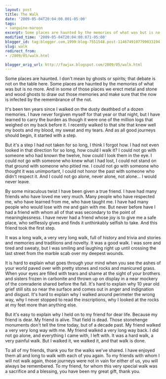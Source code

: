 ```yaml
---
layout: post
title: The Walk
date: '2009-05-04T20:04:00.001-05:00'
tags:
- sanguine-maroon
excerpt: Some places are haunted by the memories of what was but is no more.
modified_time: '2009-05-04T20:04:00.871-05:00'
blogger_id: tag:blogger.com,1999:blog-7551548.post-1146749107799033194
slug: walk
redirect_from: 
- /2009/05/walk.html

blogger_orig_url: http://fuwjax.blogspot.com/2009/05/walk.html
---
```


Some places are haunted. I don't mean by ghosts or spirits; that debate is not on the table here. Some places are haunted by the memories of what was but is no more. And in some of those places we erect metal and stone and wood ghosts to draw out those memories and make sure that the now is infected by the remembrance of the not.

It's been ten years since I walked on the dusty deathbed of a dozen memories. I have never forgiven myself for that year or that night, but I have learned to carry the burden as though it were one of the million logs that weighed on my back before it. I recently walked to that site that knew well my boots and my blood, my sweat and my tears. And as all good journeys should begin, it started with a step.

But it's a step I had not taken for so long, I think I forgot how. I had not even looked in that direction for so long, how could I walk it? I could not go with someone who had known the twelve, how could I look them in the eye. I could not go with someone who knew what I had lost, I could not stand on that ground with someone who pitied me. I could not go with someone who thought it was unimportant, I could not honor the past with someone who didn't respect it. And I could not go alone, never alone, not alone... I would never leave. 

By some miraculous twist I have been given a true friend. I have had many friends who have loved me very much. Many people who have respected me, who have learned from me, who have taught me. I have had many people who would lose with me and gain with me. But never before have I had a friend with whom all of that was secondary to the point of meaninglessness. I have never had a friend whose joy is to give me a safe place, who selflessly gives and finds it unthinkably selfish to take. And this friend took the first step.

It was a long walk, a very very long walk, full of history and trivia and stories and memories and traditions and novelty. It was a good walk. I was sore and tired and sweaty, but I was smiling and laughing right up until crossing the last street from the marble scab over my deepest wounds.

It is hard to explain what goes through your mind when you see the ashes of your world paved over with pretty stones and rocks and manicured grass. When your eyes are filled with tears and shame at the sight of your brothers and sisters frozen in carbonite and thrown up on display in a near mockery of the comraderie shared before the fall.  It's hard to explain why 10 year old grief still sits so near the surface and comes out in anger and indignation and disgust. It's hard to explain why I walked around perimeter the wrong way, why I never stopped to read the inscriptions, why I looked at the rocks at my feet more than anything else.

But it's easy to explain why I held on to my friend for dear life. Because my friend is dear. My friend is alive. That field is dead. Those stonehenge monuments don't tell the time today, but of a decade past. My friend walked a very very long way with me. My friend walked a very long way back. I did not go alone, and everything I came with, I left with. It was a hard walk, a very painful walk. But I walked it, we walked it, and that walk is done. 

To all of my friends, thank you for the walks we've shared. I have enjoyed them all and long to walk with each of you again. To my friends with whom I will not walk again, those journeys were not in vain for either of us, you will always be remembered. To my friend, for whom this very special walk was a sacrifice and a blessing, you have been my great gift, thank you.